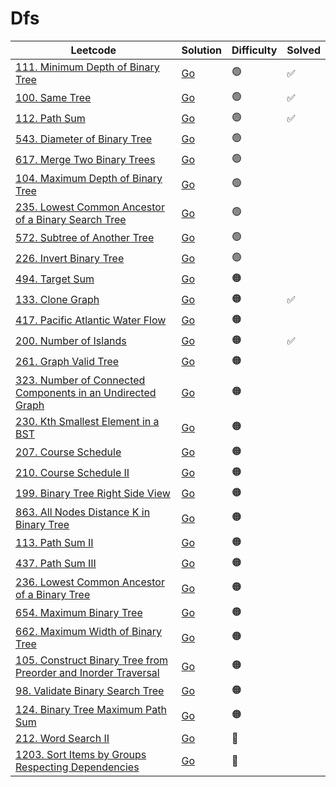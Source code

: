 # Dfs

| Leetcode                                                                                                                                                   | Solution                                                                                      | Difficulty | Solved |
| ---------------------------------------------------------------------------------------------------------------------------------------------------------- | --------------------------------------------------------------------------------------------- | ---------- | ------ |
| [111. Minimum Depth of Binary Tree](https://leetcode.com/problems/minimum-depth-of-binary-tree/)                                                           | [Go](<../Bfs/Solutions/111. Minimum Depth of Binary Tree.md>)                                 | 🟢         | ✅     |
| [100. Same Tree](https://leetcode.com/problems/same-tree/)                                                                                                 | [Go](<../Dfs/Solutions/100. Same Tree.md>)                                                    | 🟢         | ✅     |
| [112. Path Sum](https://leetcode.com/problems/path-sum/)                                                                                                   | [Go](<../Dfs/Solutions/112. Path Sum.md>)                                                     | 🟢         | ✅     |
| [543. Diameter of Binary Tree](https://leetcode.com/problems/diameter-of-binary-tree/)                                                                     | [Go](<../Dfs/Solutions/543. Diameter of Binary Tree.md>)                                      | 🟢         |        |
| [617. Merge Two Binary Trees](https://leetcode.com/problems/merge-two-binary-trees/)                                                                       | [Go](<../Dfs/Solutions/617. Merge Two Binary Trees.md>)                                       | 🟢         |        |
| [104. Maximum Depth of Binary Tree](https://leetcode.com/problems/maximum-depth-of-binary-tree/)                                                           | [Go](<../Dfs/Solutions/104. Maximum Depth of Binary Tree.md>)                                 | 🟢         |        |
| [235. Lowest Common Ancestor of a Binary Search Tree](https://leetcode.com/problems/lowest-common-ancestor-of-a-binary-search-tree/)                       | [Go](<../Dfs/Solutions/235. Lowest Common Ancestor of a Binary Search Tree.md>)               | 🟢         |        |
| [572. Subtree of Another Tree](https://leetcode.com/problems/subtree-of-another-tree/)                                                                     | [Go](<../Dfs/Solutions/572. Subtree of Another Tree.md>)                                      | 🟢         |        |
| [226. Invert Binary Tree](https://leetcode.com/problems/invert-binary-tree/)                                                                               | [Go](<../Dfs/Solutions/226. Invert Binary Tree.md>)                                           | 🟢         |        |
| [494. Target Sum](https://leetcode.com/problems/target-sum/)                                                                                               | [Go](<../Dfs/Solutions/494. Target Sum.md>)                                                   | 🟠         |
| [133. Clone Graph](https://leetcode.com/problems/clone-graph/)                                                                                             | [Go](<../Bfs/Solutions/133. Clone Graph.md>)                                                  | 🟠         | ✅     |
| [417. Pacific Atlantic Water Flow](https://leetcode.com/problems/pacific-atlantic-water-flow/)                                                             | [Go](<../Bfs/Solutions/417. Pacific Atlantic Water Flow.md>)                                  | 🟠         |        |
| [200. Number of Islands](https://leetcode.com/problems/number-of-islands/)                                                                                 | [Go](<../Bfs/Solutions/200. Number of Islands.md>)                                            | 🟠         | ✅     |
| [261. Graph Valid Tree](https://leetcode.com/problems/graph-valid-tree/)                                                                                   | [Go](<../Union Find/Solutions/261. Graph Valid Tree.md>)                                      | 🟠         |        |
| [323. Number of Connected Components in an Undirected Graph](https://leetcode.com/problems/number-of-connected-components-in-an-undirected-graph/)         | [Go](<../Union Find/Solutions/323. Number of Connected Components in an Undirected Graph.md>) | 🟠         |        |
| [230. Kth Smallest Element in a BST](https://leetcode.com/problems/kth-smallest-element-in-a-bst/)                                                         | [Go](<../Dfs/Solutions/230. Kth Smallest Element in a BST.md>)                                | 🟠         |        |
| [207. Course Schedule](https://leetcode.com/problems/course-schedule/)                                                                                     | [Go](<../Topological Sort/Solutions/207. Course Schedule.md>)                                 | 🟠         |        |
| [210. Course Schedule II](https://leetcode.com/problems/course-schedule-ii/)                                                                               | [Go](<../Topological Sort/Solutions/210. Course Schedule II.md>)                              | 🟠         |        |
| [199. Binary Tree Right Side View](https://leetcode.com/problems/binary-tree-right-side-view/)                                                             | [Go](<../Bfs/Solutions/199. Binary Tree Right Side View.md>)                                  | 🟠         |        |
| [863. All Nodes Distance K in Binary Tree](https://leetcode.com/problems/all-nodes-distance-k-in-binary-tree/)                                             | [Go](<../Bfs/Solutions/863. All Nodes Distance K in Binary Tree.md>)                          | 🟠         |        |
| [113. Path Sum II](https://leetcode.com/problems/path-sum-ii/)                                                                                             | [Go](<../Dfs/Solutions/113. Path Sum II.md>)                                                  | 🟠         |        |
| [437. Path Sum III](https://leetcode.com/problems/path-sum-iii/)                                                                                           | [Go](<../Dfs/Solutions/437. Path Sum III.md>)                                                 | 🟠         |        |
| [236. Lowest Common Ancestor of a Binary Tree](https://leetcode.com/problems/lowest-common-ancestor-of-a-binary-tree/)                                     | [Go](<../Dfs/Solutions/236. Lowest Common Ancestor of a Binary Tree.md>)                      | 🟠         |        |
| [654. Maximum Binary Tree](https://leetcode.com/problems/maximum-binary-tree/)                                                                             | [Go](<../Dfs/Solutions/654. Maximum Binary Tree.md>)                                          | 🟠         |        |
| [662. Maximum Width of Binary Tree](https://leetcode.com/problems/maximum-width-of-binary-tree/)                                                           | [Go](<../Dfs/Solutions/662. Maximum Width of Binary Tree.md>)                                 | 🟠         |        |
| [105. Construct Binary Tree from Preorder and Inorder Traversal](https://leetcode.com/problems/construct-binary-tree-from-preorder-and-inorder-traversal/) | [Go](<../Dfs/Solutions/105. Construct Binary Tree from Preorder and Inorder Traversal.md>)    | 🟠         |        |
| [98. Validate Binary Search Tree](https://leetcode.com/problems/validate-binary-search-tree/)                                                              | [Go](<../Dfs/Solutions/98. Validate Binary Search Tree.md>)                                   | 🟠         |        |
| [124. Binary Tree Maximum Path Sum](https://leetcode.com/problems/binary-tree-maximum-path-sum/)                                                           | [Go](<../Dfs/Solutions/124. Binary Tree Maximum Path Sum.md>)                                 | 🟠         |        |
| [212. Word Search II](https://leetcode.com/problems/word-search-ii/)                                                                                       | [Go](<../Dfs/Solutions/212. Word Search II.md>)                                               | 🔴         |        |
| [1203. Sort Items by Groups Respecting Dependencies](https://leetcode.com/problems/sort-items-by-groups-respecting-dependencies/)                          | [Go](<../Topological Sort/Solutions/1203. Sort Items by Groups Respecting Dependencies.md>)   | 🔴         |        |
